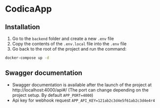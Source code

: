 # CodicaApp

## Installation

1. Go to the `backend` folder and create a new `.env` file
2. Copy the contents of the `.env.local` file into the `.env` file
3. Go back to the root of the project and run the command:
```sh
docker-compose up -d
```

## Swagger documentation

- Swagger documentation is available after the launch of the project at http://localhost:4000/api#/
(The port can change depending on the project setup. By default `APP_PORT=4000`)
- Api key for webhook request `APP_API_KEY=121ab2c3d4e5f61ab2c3d4e4r4`